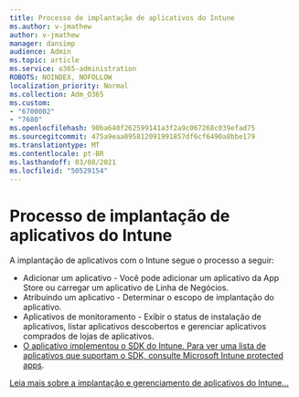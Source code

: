```yaml
---
title: Processo de implantação de aplicativos do Intune
ms.author: v-jmathew
author: v-jmathew
manager: dansimp
audience: Admin
ms.topic: article
ms.service: o365-administration
ROBOTS: NOINDEX, NOFOLLOW
localization_priority: Normal
ms.collection: Adm_O365
ms.custom:
- "6700002"
- "7680"
ms.openlocfilehash: 90ba640f262599141a3f2a9c067268c039efad75
ms.sourcegitcommit: 475a9eaa095812091991857df6cf6490a8bbe179
ms.translationtype: MT
ms.contentlocale: pt-BR
ms.lasthandoff: 03/08/2021
ms.locfileid: "50529154"
---
```

# <a name="intune-app-deployment-process"></a>Processo de implantação de aplicativos do Intune

A implantação de aplicativos com o Intune segue o processo a seguir:

- Adicionar um aplicativo - Você pode adicionar um aplicativo da App Store ou carregar um aplicativo de Linha de Negócios.
- Atribuindo um aplicativo - Determinar o escopo de implantação do aplicativo.
- Aplicativos de monitoramento - Exibir o status de instalação de aplicativos, listar aplicativos descobertos e gerenciar aplicativos comprados de lojas de aplicativos.
- [O aplicativo implementou o SDK do Intune. Para ver uma lista de aplicativos que suportam o SDK, consulte Microsoft Intune protected apps](https://docs.microsoft.com/mem/intune/apps/apps-supported-intune-apps).

[Leia mais sobre a implantação e gerenciamento de aplicativos do Intune...](https://docs.microsoft.com/mem/intune/apps/app-management)
